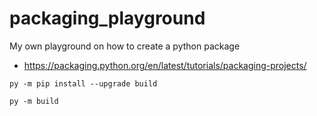 # packaging_playground
My own playground on how to create a python package

- https://packaging.python.org/en/latest/tutorials/packaging-projects/

```
py -m pip install --upgrade build
```

```
py -m build
```